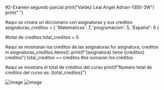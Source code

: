#2-Examen segundo parcial
print("Valdez Leal Angel Adrian-1350-3W")
print(" ")

#aqui se creara un diccionario con asignaturas y sus creditos
asignaturas_creditos = {
    'Matematicas': 7,
    'programacion': 5,
    'Español': 6
}

#total de creditos
total_creditos = 0

#aqui se mostraran los creditos de las asignaturas
for asignatura, creditos in asignaturas_creditos.items():
    print(f"{asignatura} tiene {creditos} creditos")
    total_creditos += creditos  #se sumaran los créditos

#aqui se mostrara el total de créditos del curso
print(f"Numero total de creditos del curso es: {total_creditos}")

![image](https://github.com/user-attachments/assets/75751fd1-bef1-4c87-adbd-d546136ef2ff)
![image](https://github.com/user-attachments/assets/50c1fbdc-3903-4ee0-9b99-8a4d3569ea1d)
